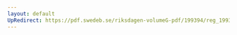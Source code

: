 ```yaml
---
layout: default
UpRedirect: https://pdf.swedeb.se/riksdagen-volumeG-pdf/199394/reg_199394/reg_199394_0396.pdf
---
```

